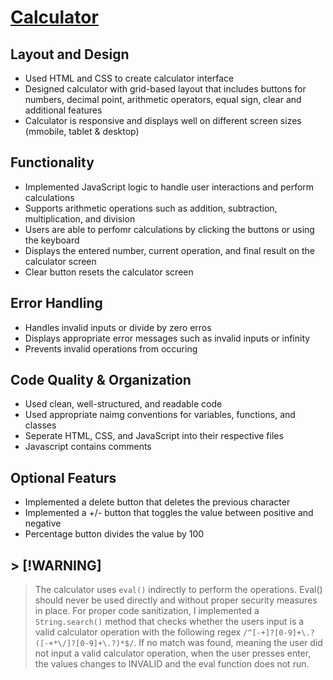 # [Calculator](https://cperalt.github.io/Calculator/)

## Layout and Design

* Used HTML and CSS to create calculator interface
* Designed calculator with grid-based layout that includes buttons for numbers, decimal point, arithmetic operators, equal sign, clear and additional features
* Calculator is responsive and displays well on different screen sizes (mmobile, tablet & desktop)

## Functionality

* Implemented JavaScript logic to handle user interactions and perform calculations
* Supports arithmetic operations such as addition, subtraction, multiplication, and division
* Users are able to perfomr calculations by clicking the buttons or using the keyboard
* Displays the entered number, current operation, and final result on the calculator screen
* Clear button resets the calculator screen

## Error Handling

* Handles invalid inputs or divide by zero erros
* Displays appropriate error messages such as invalid inputs or infinity
* Prevents invalid operations from occuring

## Code Quality & Organization

* Used clean, well-structured, and readable code 
* Used appropriate naimg conventions for variables, functions, and classes
* Seperate HTML, CSS, and JavaScript into their respective files
* Javascript contains comments

## Optional Featurs

* Implemented a delete button that deletes the previous character
* Implemented a +/- button that toggles the value between positive and negative
* Percentage button divides the value by 100

## > [!WARNING]
> The calculator uses `eval()` indirectly to perform the operations. Eval() should never be used directly and without proper security measures in place. For proper code sanitization, I implemented a `String.search()` method that checks whether the users input is a valid calculator operation with the following regex `/^[-+]?[0-9]+\.?([-+*\/]?[0-9]+\.?)*$/`. If no match was found, meaning the user did not input a valid calculator operation, when the user presses enter, the values changes to INVALID and the eval function does not run.
